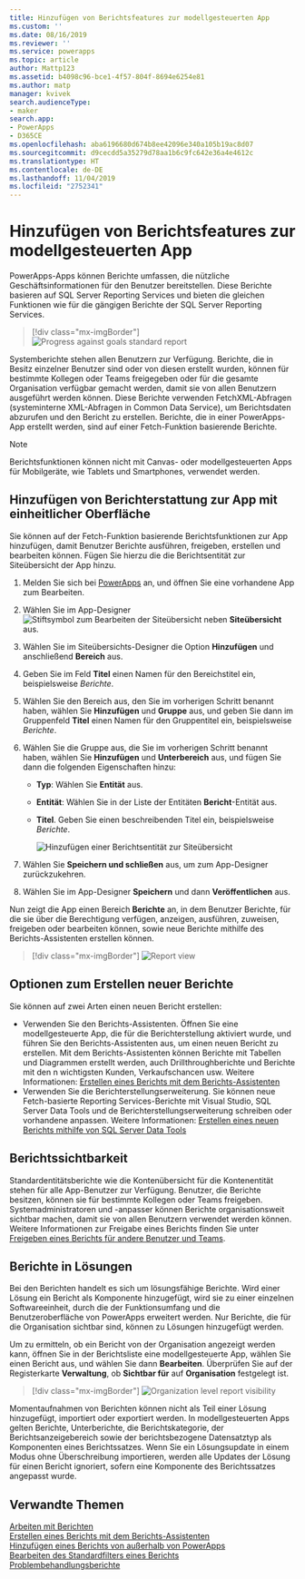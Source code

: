 ```yaml
---
title: Hinzufügen von Berichtsfeatures zur modellgesteuerten App
ms.custom: ''
ms.date: 08/16/2019
ms.reviewer: ''
ms.service: powerapps
ms.topic: article
author: Mattp123
ms.assetid: b4098c96-bce1-4f57-804f-8694e6254e81
ms.author: matp
manager: kvivek
search.audienceType:
- maker
search.app:
- PowerApps
- D365CE
ms.openlocfilehash: aba6196680d674b8ee42096e340a105b19ac8d07
ms.sourcegitcommit: d9cecdd5a35279d78aa1b6c9fc642e36a4e4612c
ms.translationtype: HT
ms.contentlocale: de-DE
ms.lasthandoff: 11/04/2019
ms.locfileid: "2752341"
---
```

# <a name="add-reporting-features-to-your-model-driven-app"></a>Hinzufügen von Berichtsfeatures zur modellgesteuerten App

PowerApps-Apps können Berichte umfassen, die nützliche Geschäftsinformationen für den Benutzer bereitstellen. Diese Berichte basieren auf SQL Server Reporting Services und bieten die gleichen Funktionen wie für die gängigen Berichte der SQL Server Reporting Services.

> [!div class="mx-imgBorder"] 
> ![](media/progress-against-goals-report.png "Progress against goals standard report")

Systemberichte stehen allen Benutzern zur Verfügung. Berichte, die in Besitz einzelner Benutzer sind oder von diesen erstellt wurden, können für bestimmte Kollegen oder Teams freigegeben oder für die gesamte Organisation verfügbar gemacht werden, damit sie von allen Benutzern ausgeführt werden können. Diese Berichte verwenden FetchXML-Abfragen (systeminterne XML-Abfragen in Common Data Service), um Berichtsdaten abzurufen und den Bericht zu erstellen. Berichte, die in einer PowerApps-App erstellt werden, sind auf einer Fetch-Funktion basierende Berichte.

> [!NOTE]
> Berichtsfunktionen können nicht mit Canvas- oder modellgesteuerten Apps für Mobilgeräte, wie Tablets und Smartphones, verwendet werden. 

<!-- Reports can be built in either of the following ways.

- From a model-driven app using the report wizard. More information: [Create or edit a report using the Report Wizard](/dynamics365/customer-engagement/basics/create-edit-copy-report-wizard) 
- Create custom reports using SQL Server Data Tools and Report Authoring Extensions. More information: [Reporting and Analytics Guide](/dynamics365/customer-engagement/analytics/reporting-analytics-with-dynamics-365)  -->


## <a name="add-reporting-to-a-unified-interface-app"></a>Hinzufügen von Berichterstattung zur App mit einheitlicher Oberfläche
Sie können auf der Fetch-Funktion basierende Berichtsfunktionen zur App hinzufügen, damit Benutzer Berichte ausführen, freigeben, erstellen und bearbeiten können. Fügen Sie hierzu die die Berichtsentität zur Siteübersicht der App hinzu. 

1. Melden Sie sich bei [PowerApps](https://make.powerapps.com/?utm_source=padocs&utm_medium=linkinadoc&utm_campaign=referralsfromdoc) an, und öffnen Sie eine vorhandene App zum Bearbeiten. 
2. Wählen Sie im App-Designer ![Stiftsymbol zum Bearbeiten der Siteübersicht](media/ccf-pencil-icon.png) neben **Siteübersicht** aus. 
3. Wählen Sie im Siteübersichts-Designer die Option **Hinzufügen** und anschließend **Bereich** aus. 
4. Geben Sie im Feld **Titel** einen Namen für den Bereichstitel ein, beispielsweise *Berichte*. 
5. Wählen Sie den Bereich aus, den Sie im vorherigen Schritt benannt haben, wählen Sie **Hinzufügen** und **Gruppe** aus, und geben Sie dann im Gruppenfeld **Titel** einen Namen für den Gruppentitel ein, beispielsweise *Berichte*. 
6. Wählen Sie die Gruppe aus, die Sie im vorherigen Schritt benannt haben, wählen Sie **Hinzufügen** und **Unterbereich** aus, und fügen Sie dann die folgenden Eigenschaften hinzu: 

   - **Typ**: Wählen Sie **Entität** aus.
   - **Entität**: Wählen Sie in der Liste der Entitäten **Bericht**-Entität aus.  
   - **Titel**. Geben Sie einen beschreibenden Titel ein, beispielsweise *Berichte*.

      ![Hinzufügen einer Berichtsentität zur Siteübersicht](media/report-entity-sitemap.png)

7. Wählen Sie **Speichern und schließen** aus, um zum App-Designer zurückzukehren. 


8. Wählen Sie im App-Designer **Speichern** und dann **Veröffentlichen** aus.

Nun zeigt die App einen Bereich **Berichte** an, in dem Benutzer Berichte, für die sie über die Berechtigung verfügen, anzeigen, ausführen, zuweisen, freigeben oder bearbeiten können, sowie neue Berichte mithilfe des Berichts-Assistenten erstellen können. 

> [!div class="mx-imgBorder"] 
> ![](media/report-feature-in-app.png "Report view")

## <a name="options-for-creating-new-reports"></a>Optionen zum Erstellen neuer Berichte
Sie können auf zwei Arten einen neuen Bericht erstellen:
- Verwenden Sie den Berichts-Assistenten. Öffnen Sie eine modellgesteuerte App, die für die Berichterstellung aktiviert wurde, und führen Sie den Berichts-Assistenten aus, um einen neuen Bericht zu erstellen. Mit dem Berichts-Assistenten können Berichte mit Tabellen und Diagrammen erstellt werden, auch Drillthroughberichte und Berichte mit den n wichtigsten Kunden, Verkaufschancen usw. Weitere Informationen: [Erstellen eines Berichts mit dem Berichts-Assistenten](../../user/create-report-with-wizard.md) 
- Verwenden Sie die Berichterstellungserweiterung. Sie können neue Fetch-basierte Reporting Services-Berichte mit Visual Studio, SQL Server Data Tools und de Berichterstellungserweiterung schreiben oder vorhandene anpassen. Weitere Informationen: [Erstellen eines neuen Berichts mithilfe von SQL Server Data Tools](/dynamics365/customer-engagement/analytics/create-a-new-report-using-sql-server-data-tools)

## <a name="report-visibility"></a>Berichtssichtbarkeit
Standardentitätsberichte wie die Kontenübersicht für die Kontenentität stehen für alle App-Benutzer zur Verfügung. Benutzer, die Berichte besitzen, können sie für bestimmte Kollegen oder Teams freigeben. Systemadministratoren und -anpasser können Berichte organisationsweit sichtbar machen, damit sie von allen Benutzern verwendet werden können. Weitere Informationen zur Freigabe eines Berichts finden Sie unter [Freigeben eines Berichts für andere Benutzer und Teams](../../user/work-with-reports.md#share-a-report-with-other-users-or-teams). 

## <a name="reports-in-solutions"></a>Berichte in Lösungen
Bei den Berichten handelt es sich um lösungsfähige Berichte. Wird einer Lösung ein Bericht als Komponente hinzugefügt, wird sie zu einer einzelnen Softwareeinheit, durch die der Funktionsumfang und die Benutzeroberfläche von PowerApps erweitert werden. Nur Berichte, die für die Organisation sichtbar sind, können zu Lösungen hinzugefügt werden.

Um zu ermitteln, ob ein Bericht von der Organisation angezeigt werden kann, öffnen Sie in der Berichtsliste eine modellgesteuerte App, wählen Sie einen Bericht aus, und wählen Sie dann **Bearbeiten**. Überprüfen Sie auf der Registerkarte **Verwaltung**, ob **Sichtbar für** auf **Organisation** festgelegt ist. 

> [!div class="mx-imgBorder"] 
> ![](media/report-scope.png "Organization level report visibility")

Momentaufnahmen von Berichten können nicht als Teil einer Lösung hinzugefügt, importiert oder exportiert werden. In modellgesteuerten Apps gelten Berichte, Unterberichte, die Berichtskategorie, der Berichtsanzeigebereich sowie der berichtsbezogene Datensatztyp als Komponenten eines Berichtssatzes. Wenn Sie ein Lösungsupdate in einem Modus ohne Überschreibung importieren, werden alle Updates der Lösung für einen Bericht ignoriert, sofern eine Komponente des Berichtssatzes angepasst wurde.

## <a name="related-topics"></a>Verwandte Themen
[Arbeiten mit Berichten](/powerapps/user/work-with-reports)<br/>
[Erstellen eines Berichts mit dem Berichts-Assistenten](/powerapps/user/create-report-with-wizard)<br/>
[Hinzufügen eines Berichts von außerhalb von PowerApps](/powerapps/user/add-existing-report)<br/>
[Bearbeiten des Standardfilters eines Berichts](/powerapps/user/edit-report-filter)<br/>
[Problembehandlungsberichte](/powerapps/user/troubleshoot-reports)
